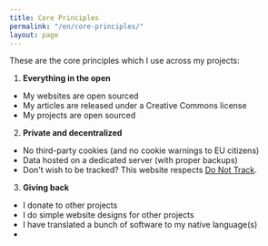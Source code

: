 ```yaml
---
title: Core Principles
permalink: "/en/core-principles/"
layout: page
---
```


These are the core principles which I use across my projects:

1. **Everything in the open**
  * My websites are open sourced
  * My articles are released under a Creative Commons license
  * My projects are open sourced
2. **Private and decentralized**
  * No third-party cookies (and no cookie warnings to EU citizens)
  * Data hosted on a dedicated server (with proper backups)
  * Don't wish to be tracked? This website respects [Do Not Track](http://donottrack.us/).
3. **Giving back**
  * I donate to other projects
  * I do simple website designs for other projects
  * I have translated a bunch of software to my native language(s)
  *
